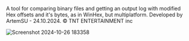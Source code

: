 A tool for comparing binary files and getting an output log with modified Hex offsets and it's bytes, as in WinHex, but multiplatform. Developed by ArtemSU - 24.10.2024. ©️ TNT ENTERTAINMENT inc

![Screenshot 2024-10-26 183358](https://github.com/user-attachments/assets/1ccbceed-8e97-4414-ba9c-3e9073cb4ed9)
